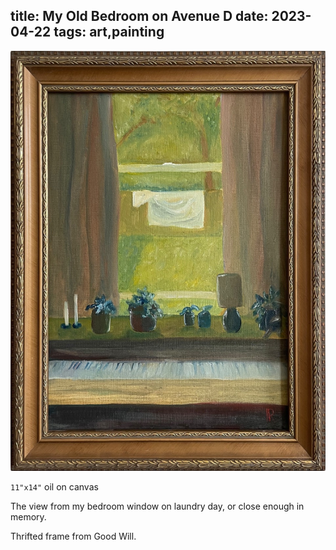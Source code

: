 title: My Old Bedroom on Avenue D
date: 2023-04-22
tags: art,painting
---
![My Bedroom on Avenue D](my_bedroom.jpeg)

`11"x14"` oil on canvas

The view from my bedroom window on laundry day, or close enough in memory.

Thrifted frame from Good Will.